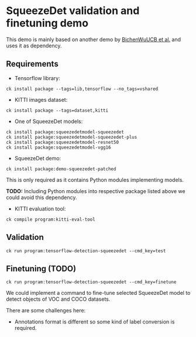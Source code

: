 # SqueezeDet validation and finetuning demo

This demo is mainly based on another demo by [BichenWuUCB et al.](https://github.com/BichenWuUCB/squeezeDet) and uses it as dependency.

## Requirements

- Tensorflow library:
```
ck install package --tags=lib,tensorflow --no_tags=vshared
```

- KITTI images dataset:
```
ck install package --tags=dataset,kitti
```

- One of SqueezeDet models:
```
ck install package:squeezedetmodel-squeezedet
ck install package:squeezedetmodel-squeezedet-plus
ck install package:squeezedetmodel-resnet50
ck install package:squeezedetmodel-vgg16
```

- SqueezeDet demo:
```
ck install package:demo-squeezedet-patched
```
This is only required as it contains Python modules implementing models.

**TODO:** Including Python modules into respective package listed above we could avoid this dependency.

- KITTI evaluation tool:
```
ck compile program:kitti-eval-tool
```

## Validation

```
ck run program:tensorflow-detection-squeezedet --cmd_key=test
```

## Finetuning (TODO)

```
ck run program:tensorflow-detection-squeezedet --cmd_key=finetune
```

We could implement a command to fine-tune selected SqueezeDet model to detect objects of VOC and COCO datasets.

There are some challenges here:

- Annotations format is different so some kind of label conversion is required.
